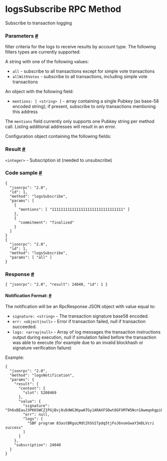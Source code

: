# logsSubscribe RPC Method 
Subscribe to transaction logging

### Parameters [#](#parameters)

filter criteria for the logs to receive results by account type. The following filters types are currently supported:

A string with one of the following values:

*   `all` - subscribe to all transactions except for simple vote transactions
*   `allWithVotes` - subscribe to all transactions, including simple vote transactions

An object with the following field:

*   `mentions: [ <string> ]` - array containing a single Pubkey (as base-58 encoded string); if present, subscribe to only transactions mentioning this address

The `mentions` field currently only supports one Pubkey string per method call. Listing additional addresses will result in an error.

Configuration object containing the following fields:

### Result [#](#result)

`<integer>` - Subscription id (needed to unsubscribe)

### Code sample [#](#code-sample)

```
{
  "jsonrpc": "2.0",
  "id": 1,
  "method": "logsSubscribe",
  "params": [
    {
      "mentions": [ "11111111111111111111111111111111" ]
    },
    {
      "commitment": "finalized"
    }
  ]
}
{
  "jsonrpc": "2.0",
  "id": 1,
  "method": "logsSubscribe",
  "params": [ "all" ]
}
```


### Response [#](#response)

```
{ "jsonrpc": "2.0", "result": 24040, "id": 1 }
```


#### Notification Format: [#](#notification-format)

The notification will be an RpcResponse JSON object with value equal to:

*   `signature: <string>` - The transaction signature base58 encoded.
*   `err: <object|null>` - Error if transaction failed, null if transaction succeeded. 
*   `logs: <array|null>` - Array of log messages the transaction instructions output during execution, null if simulation failed before the transaction was able to execute (for example due to an invalid blockhash or signature verification failure)

Example:

```
{
  "jsonrpc": "2.0",
  "method": "logsNotification",
  "params": {
    "result": {
      "context": {
        "slot": 5208469
      },
      "value": {
        "signature": "5h6xBEauJ3PK6SWCZ1PGjBvj8vDdWG3KpwATGy1ARAXFSDwt8GFXM7W5Ncn16wmqokgpiKRLuS83KUxyZyv2sUYv",
        "err": null,
        "logs": [
          "SBF program 83astBRguLMdt2h5U1Tpdq5tjFoJ6noeGwaY3mDLVcri success"
        ]
      }
    },
    "subscription": 24040
  }
}
```
